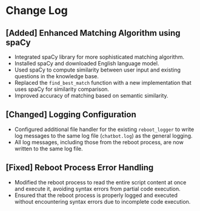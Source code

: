 # Change Log

## [Added] Enhanced Matching Algorithm using spaCy

- Integrated spaCy library for more sophisticated matching algorithm.
- Installed spaCy and downloaded English language model.
- Used spaCy to compute similarity between user input and existing questions in the knowledge base.
- Replaced the `find_best_match` function with a new implementation that uses spaCy for similarity comparison.
- Improved accuracy of matching based on semantic similarity.

## [Changed] Logging Configuration

- Configured additional file handler for the existing `reboot_logger` to write log messages to the same log file (`chatbot.log`) as the general logging.
- All log messages, including those from the reboot process, are now written to the same log file.

## [Fixed] Reboot Process Error Handling

- Modified the reboot process to read the entire script content at once and execute it, avoiding syntax errors from partial code execution.
- Ensured that the reboot process is properly logged and executed without encountering syntax errors due to incomplete code execution.
